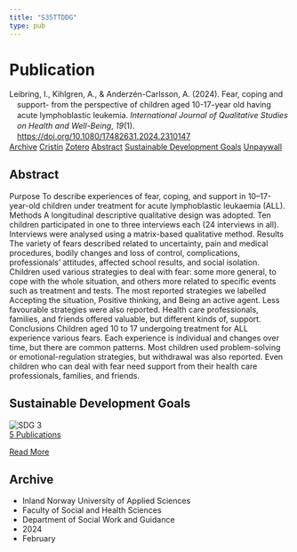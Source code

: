 ```yaml
---
title: "S35TTDDG"
type: pub
---
```

<h1>Publication</h1>
<article id="csl-bib-container-S35TTDDG" class="csl-bib-container">
  <div class="csl-bib-body" style="line-height: 1.35; padding-left: 1em; text-indent:-1em;">
  <div class="csl-entry">Leibring, I., Kihlgren, A., &amp; Anderz&#xE9;n-Carlsson, A. (2024). Fear, coping and support- from the perspective of children aged 10-17-year old having acute lymphoblastic leukemia. <i>International Journal of Qualitative Studies on Health and Well-Being</i>, <i>19</i>(1). <a href="https://doi.org/10.1080/17482631.2024.2310147">https://doi.org/10.1080/17482631.2024.2310147</a></div>
</div>
  <div class="csl-bib-buttons">
    <a href="#taxonomy-article-S35TTDDG" class="csl-bib-button">Archive</a>
    <a href="https://app.cristin.no/results/show.jsf?id=2249555" alt="Cristin URL" class="csl-bib-button">Cristin</a>
    <a href="http://zotero.org/groups/5402882/items/S35TTDDG" alt="Zotero URL" class="csl-bib-button">Zotero</a>
    <a href="#abstract-article-S35TTDDG" class="csl-bib-button">Abstract</a>
    <a href="#sdg-article-S35TTDDG" class="csl-bib-button">Sustainable Development Goals</a>
    <a href="https://www.tandfonline.com/doi/pdf/10.1080/17482631.2024.2310147?needAccess=true" class="csl-bib-button">Unpaywall</a>
  </div>
  <div id="csl-bib-meta-container-S35TTDDG"></div>
</article>
<div id="csl-bib-meta-S35TTDDG" class="csl-bib-meta">
  <article id="abstract-article-S35TTDDG" class="abstract-article">
    <h1>Abstract</h1>
    Purpose To describe experiences of fear, coping, and support in 10–17-year-old children under treatment for acute lymphoblastic leukaemia (ALL). Methods A longitudinal descriptive qualitative design was adopted. Ten children participated in one to three interviews each (24 interviews in all). Interviews were analysed using a matrix-based qualitative method. Results The variety of fears described related to uncertainty, pain and medical procedures, bodily changes and loss of control, complications, professionals’ attitudes, affected school results, and social isolation. Children used various strategies to deal with fear: some more general, to cope with the whole situation, and others more related to specific events such as treatment and tests. The most reported strategies we labelled Accepting the situation, Positive thinking, and Being an active agent. Less favourable strategies were also reported. Health care professionals, families, and friends offered valuable, but different kinds of, support. Conclusions Children aged 10 to 17 undergoing treatment for ALL experience various fears. Each experience is individual and changes over time, but there are common patterns. Most children used problem-solving or emotional-regulation strategies, but withdrawal was also reported. Even children who can deal with fear need support from their health care professionals, families, and friends.
  </article>
  <article id="sdg-article-S35TTDDG" class="sdg-article">
    <h1>Sustainable Development Goals</h1>
    <div class="sdg-container"><div id="sdg3" class="sdg"> <img src="{{< params subfolder >}}images/sdg/sdg03_en.png" class="image" alt="SDG 3"> <div class="sdg-overlay"> <a href="{{< params subfolder >}}en/archive/?sdg=3#archive" class="sdg-publication-count"><span>5</span> Publications</a> <p><a href="https://sdgs.un.org/goals/goal3" class="sdg-read-more">Read More</a></p> </div> </div></div>
  </article>
  <article id="taxonomy-article-S35TTDDG" class="taxonomy-article">
    <h1>Archive</h1>
    <ul>
      <li>Inland Norway University of Applied Sciences</li>
      <li>Faculty of Social and Health Sciences</li>
      <li>Department of Social Work and Guidance</li>
      <li>2024</li>
      <li>February</li>
    </ul>
  </article>
</div>
